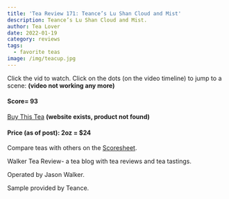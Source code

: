 ```yaml
---
title: 'Tea Review 171: Teance’s Lu Shan Cloud and Mist'
description: Teance’s Lu Shan Cloud and Mist.
author: Tea Lover
date: 2022-01-19
category: reviews
tags:
  - favorite teas
image: /img/teacup.jpg
---
```


Click the vid to watch. Click on the dots (on the video timeline) to jump to a scene: **(video not working any more)**

#### **Score= 93**

[Buy This Tea](https://www.teance.com/Lu_Shan_Yun_Wu_Clouds_and_Mist_Green_Tea_Teance_p/tea020.htm) **(website exists, product not found)**

#### Price (as of post): 2oz = $24

Compare teas with others on the [Scoresheet](https://web.archive.org/web/20200925022240/http://walkerteareview.com//?page_id=6).

Walker Tea Review- a tea blog with tea reviews and tea tastings.

Operated by Jason Walker.

Sample provided by Teance.
